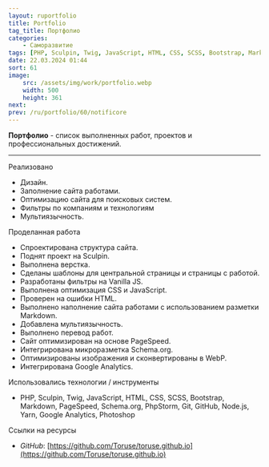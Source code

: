 ```yaml
---
layout: ruportfolio
title: Portfolio
tag_title: Портфолио
categories:
    - Саморазвитие
tags: [PHP, Sculpin, Twig, JavaScript, HTML, CSS, SCSS, Bootstrap, Markdown, PageSpeed, Schema.org, PhpStorm, Git, GitHub, Node.js, Yarn, Google Analytics, Photoshop]
date: 22.03.2024 01:44
sort: 61
image: 
    src: /assets/img/work/portfolio.webp 
    width: 500
    height: 361
next: 
prev: /ru/portfolio/60/notificore
---
```


**Портфолио** - список выполненных работ, проектов и профессиональных достижений.

---

Реализовано

* Дизайн.
* Заполнение сайта работами. 
* Оптимизацию сайта для поисковых систем.
* Фильтры по компаниям и технологиям
* Мультиязычность.


Проделанная работа

* Спроектирована структура сайта.
* Поднят проект на Sculpin.
* Выполнена верстка.
* Сделаны шаблоны для центральной страницы и страницы с работой.
* Разработаны фильтры на Vanilla JS.
* Выполнена оптимизация CSS и JavaScript.
* Проверен на ошибки HTML.
* Выполнено наполнение сайта работами с использованием разметки Markdown.
* Добавлена мультиязычность.
* Выполнено перевод работ.
* Сайт оптимизирован на основе PageSpeed.
* Интегрирована микроразметка Schema.org.
* Оптимизированы изображения и сконвертированы в WebP.
* Интегрирована Google Analytics.


Использовались технологии / инструменты

* PHP, Sculpin, Twig, JavaScript, HTML, CSS, SCSS, Bootstrap, Markdown, PageSpeed, Schema.org, PhpStorm, Git, GitHub,
Node.js, Yarn, Google Analytics, Photoshop

Ссылки на ресурсы

* _GitHub_: [https://github.com/Toruse/toruse.github.io](https://github.com/Toruse/toruse.github.io)

